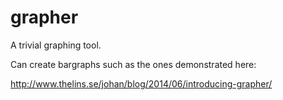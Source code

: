 grapher
=======

A trivial graphing tool.

Can create bargraphs such as the ones demonstrated here:

  http://www.thelins.se/johan/blog/2014/06/introducing-grapher/
